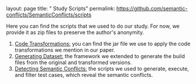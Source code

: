 layout: page
title: " Study Scripts"
permalink: https://github.com/semantic-conflicts/SemanticConflicts/scripts

Here you can find the scripts that we used to do our study. For now, we provide it as zip files to preserve the author's anonymity.

<ol>
	<li><a href="https://github.com/semantic-conflicts/SemanticConflicts/scripts/code-transformations.jar" download="Code Transformations">Code Transformations:</a> you can find the jar file we use to apply the code transformations we mention in our paper.</li>
	<li><a href="https://github.com/semantic-conflicts/SemanticConflicts/scripts/mining-framework.zip" download="Mining Framework">Generating Dataset:</a> the framework we extended to generate the build files from the original and transformed versions.</li>
	<li><a href="https://github.com/semantic-conflicts/SemanticConflicts/scripts/swat.zip" download="Detecting Semantic Conflicts">Detecting Semantic Conflicts:</a> the scripts we used to generate, execute, and filter test cases, which reveal the semantic conflicts.</li>
</ol>
